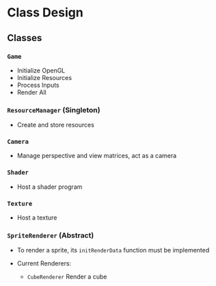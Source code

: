 # Class Design

## Classes

### `Game`

- Initialize OpenGL
- Initialize Resources
- Process Inputs
- Render All

### `ResourceManager` (Singleton)

- Create and store resources

### `Camera`

- Manage perspective and view matrices, act as a camera

### `Shader`

- Host a shader program

### `Texture`

- Host a texture

### `SpriteRenderer` (Abstract)

- To render a sprite, its `initRenderData` function must be implemented

- Current Renderers:

    - `CubeRenderer` Render a cube
